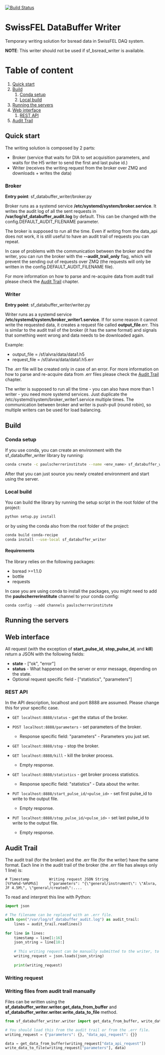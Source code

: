 [![Build Status](https://travis-ci.org/paulscherrerinstitute/sf_bsread_writer.svg?branch=master)](https://travis-ci.org/paulscherrerinstitute/sf_bsread_writer/)

# SwissFEL DataBuffer Writer
Temporary writing solution for bsread data in SwissFEL DAQ system.

**NOTE**: This writer should not be used if sf_bsread_writer is available.

# Table of content
1. [Quick start](#quick_start)
2. [Build](#build)
    1. [Conda setup](#conda_setup)
    2. [Local build](#local_build)
3. [Running the servers](#running_the_servers)
4. [Web interface](#web_interface)
    1. [REST API](#rest_api)
5. [Audit Trail](#audit_trail)

<a id="quick_start"></a>
## Quick start

The writing solution is composed by 2 parts:

- Broker (service that waits for DIA to set acquisition parameters, and waits for the H5 writer to send the first 
and last pulse id.)
- Writer (receives the writing request from the broker over ZMQ and downloads + writes the data)

### Broker
**Entry point**: sf_databuffer_writer/broker.py

Broker runs as a systemd service **/etc/systemd/system/broker.service**. It writes the audit log of all the sent requests in 
**/var/log/sf\_databuffer\_audit.log** by default. This can be changed with the config.DEFAULT_AUDIT_FILENAME 
parameter.

The broker is supposed to run all the time. Even if writing from the data_api does not work, it is still useful 
to have an audit trail of requests you can repeat.

In case of problems with the communication between the broker and the writer, you can run the broker with the 
**--audit\_trail\_only** flag, which will prevent the sending out of requests over ZMQ (the requests will only be written 
in the config.DEFAULT_AUDIT_FILENAME file).

For more information on how to parse and re-acquire data from audit trail please check the 
[Audit Trail](#audit_trail) chapter.

### Writer
**Entry point**: sf_databuffer_writer/writer.py

Writer runs as a systemd service **/etc/systemd/system/broker\_writer1.service**. If for some reason it cannot 
write the requested data, it creates a request file called **output_file**.err. This is similar to the audit trail 
of the broker (it has the same format) and signals that something went wrong and data needs to be downloaded again.

Example:

- output_file = /sf/alvra/data/data1.h5
- request_file = /sf/alvra/data/data1.h5.err

The .err file will be created only in case of an error. For more information on how to parse and re-acquire data 
from .err files please check the [Audit Trail](#audit_trail) chapter.

The writer is supposed to run all the time - you can also have more than 1 writer - you need more systemd services.
Just duplicate the /etc/systemd/system/broker_writer1.service multiple times. The communication between broker 
and writer is push-pull (round robin), so multiple writers can be used for load balancing.

<a id="build"></a>
## Build

<a id="conda_setup"></a>
### Conda setup
If you use conda, you can create an environment with the sf_databuffer_writer library by running:

```bash
conda create -c paulscherrerinstitute --name <env_name> sf_databuffer_writer
```

After that you can just source you newly created environment and start using the server.

<a id="local_build"></a>
### Local build
You can build the library by running the setup script in the root folder of the project:

```bash
python setup.py install
```

or by using the conda also from the root folder of the project:

```bash
conda build conda-recipe
conda install --use-local sf_databuffer_writer
```

#### Requirements
The library relies on the following packages:

- bsread >=1.1.0
- bottle
- requests

In case you are using conda to install the packages, you might need to add the **paulscherrerinstitute** channel to
your conda config:

```
conda config --add channels paulscherrerinstitute
```

<a id="running_the_servers"></a>
## Running the servers


<a id="web_interface"></a>
## Web interface

All request (with the exception of **start\_pulse\_id**, **stop\_pulse\_id**, and **kill**) return a JSON 
with the following fields:
- **state** - \["ok", "error"\]
- **status** - What happened on the server or error message, depending on the state.
- Optional request specific field - \["statistics", "parameters"]

<a id="rest_api"></a>
### REST API
In the API description, localhost and port 8888 are assumed. Please change this for your specific case.

* `GET localhost:8888/status` - get the status of the broker.

* `POST localhost:8888/parameters` - set parameters of the broker.
    - Response specific field: "parameters" - Parameters you just set.  

* `GET localhost:8888/stop` - stop the broker.

* `GET localhost:8888/kill` - kill the broker process.
    - Empty response.

* `GET localhost:8888/statistics` - get broker process statistics.
    - Response specific field: "statistics" - Data about the writer.

* `PUT localhost:8888/start_pulse_id/<pulse_id>` - set first pulse_id to write to the output file.
    - Empty response.

* `PUT localhost:8888/stop_pulse_id/<pulse_id>` - set last pulse_id to write to the output file.
    - Empty response.

<a id="audit_trail"></a>  
## Audit Trail

The audit trail (for the broker) and the .err file (for the writer) have the same format. Each line in the 
audit trail of the broker (the .err file has always only 1 line) is:
```
# Timestamp         Writing request JSON String
[%Y%m%d-%H%M%S]     {"parameters": "{\"general/instrument\": \"Alvra, JF 4.5M\", \"general/created\":....
```

To read and interpret this line with Python:
```python
import json

# The filename can be replaced with an .err file.
with open("/var/log/sf_databuffer_audit.log") as audit_trail:
    lines = audit_trail.readlines()
    
for line in lines:
    timestamp = line[1:16]
    json_string = line[18:]
    
    # This writing request can be manually submitted to the writer, to try writing the file manually.
    writing_request = json.loads(json_string)
    
    print(writing_request)
```
### Writing request

### Writing files from audit trail manually
Files can be written using the **sf_databuffer_writer.writer.get_data_from_buffer** and 
**sf_databuffer_writer.writer.write_data_to_file** method.

```python
from sf_databuffer_writer.writer import get_data_from_buffer, write_data_to_file

# You should load this from the audit trail or from the .err file.
writing_request = {"parameters": {}, "data_api_request": {}}

data = get_data_from_buffer(writing_request["data_api_request"])
write_data_to_file(writing_request["parameters"], data)
```